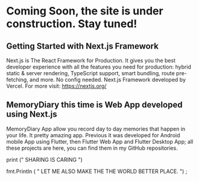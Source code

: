 # Coming Soon, the site is under construction. Stay tuned!

## Getting Started with Next.js Framework
Next.js is The React Framework
for Production. It gives you the best developer experience with all the features you need for production: hybrid static & server rendering, TypeScript support, smart bundling, route pre-fetching, and more. No config needed.
Next.js Framework developed by Vercel. 
For more visit: https://nextjs.org/


## MemoryDiary this time is Web App developed using Next.js
MemoryDiary App allow you record day to day memories that happen in your life. It pretty amazing app. Previous it was developed for Android mobile App using Flutter, then Flutter Web App and Flutter Desktop App; all these projects are here,  you can find them in my GitHub repositories.


print (" SHARING IS CARING ")

fmt.Println ( " LET ME ALSO MAKE THE THE WORLD BETTER PLACE. ") ;